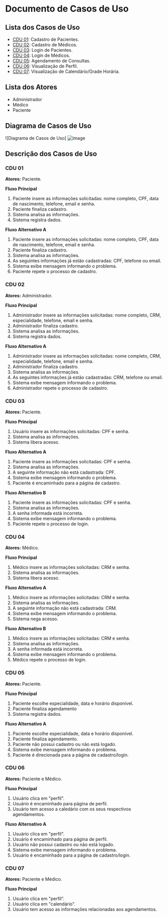 # Documento de Casos de Uso

## Lista dos Casos de Uso

 - [CDU 01](#CDU-01): Cadastro de Pacientes.
 - [CDU 02](#CDU-02): Cadastro de Médicos.
 - [CDU 03](#CDU-03): Login de Pacientes.
 - [CDU 04](#CDU-04): Login de Médicos.
 - [CDU 05](#CDU-05): Agendamento de Consultas.
 - [CDU 06](#CDU-06): Visualização de Perfil.
 - [CDU 07](#CDU-07): Visualização de Calendário/Grade Horária.


## Lista dos Atores

 - Administrador
 - Médico
 - Paciente

## Diagrama de Casos de Uso

![Diagrama de Casos de Uso] ![image](https://user-images.githubusercontent.com/111151433/188337760-b9f28532-6251-436c-a269-7836c725bbf2.png)

## Descrição dos Casos de Uso

### CDU 01

**Atores:** Paciente.

**Fluxo Principal**

1. Paciente insere as informações solicitadas: nome completo, CPF, data de nascimento, telefone, email e senha.
2. Paciente finaliza cadastro.
3. Sistema analisa as informações.
4. Sistema registra dados.

**Fluxo Alternativo A**

1. Paciente insere as informações solicitadas: nome completo, CPF, data de nascimento, telefone, email e senha.
2. Paciente finaliza cadastro.
3. Sistema analisa as informações.
4. As seguintes informações já estão cadastradas: CPF, telefone ou email.
5. Sistema exibe mensagem informando o problema.
6. Paciente repete o processo de cadastro.

### CDU 02

**Atores:** Administrador.

**Fluxo Principal**

1. Administrador insere as informações solicitadas: nome completo, CRM, especialidade, telefone, email e senha.
2. Administrador finaliza cadastro.
3. Sistema analisa as informações.
4. Sistema registra dados.

**Fluxo Alternativo A**

1. Administrador insere as informações solicitadas: nome completo, CRM, especialidade, telefone, email e senha.
2. Administrador finaliza cadastro.
3. Sistema analisa as informações.
4. As seguintes informações já estão cadastradas: CRM, telefone ou email.
5. Sistema exibe mensagem informando o problema.
6. Administrador repete o processo de cadastro.

### CDU 03

**Atores:** Paciente.

**Fluxo Principal**

1. Usuário insere as informações solicitadas: CPF e senha.
2. Sistema analisa as informações.
3. Sistema libera acesso.

**Fluxo Alternativo A**

1. Paciente insere as informações solicitadas: CPF e senha.
2. Sistema analisa as informações.
3. A seguinte informação não está cadastrada: CPF.
4. Sistema exibe mensagem informando o problema.
5. Paciente é encaminhado para a página de cadastro.

**Fluxo Alternativo B**

1. Paciente insere as informações solicitadas: CPF e senha.
2. Sistema analisa as informações.
3. A senha informada está incorreta.
4. Sistema exibe mensagem informando o problema.
5. Paciente repete o processo de login.

### CDU 04

**Atores:** Médico.

**Fluxo Principal**

1. Médico insere as informações solicitadas: CRM e senha.
2. Sistema analisa as informações.
3. Sistema libera acesso.

**Fluxo Alternativo A**

1. Médico insere as informações solicitadas: CRM e senha.
2. Sistema analisa as informações.
3. A seguinte informação não está cadastrada: CRM.
4. Sistema exibe mensagem informando o problema.
5. Sistema nega acesso.

**Fluxo Alternativo B**

1. Médico insere as informações solicitadas: CRM e senha.
2. Sistema analisa as informações.
3. A senha informada está incorreta.
4. Sistema exibe mensagem informando o problema.
5. Médico repete o processo de login.

### CDU 05

**Atores:** Paciente.

**Fluxo Principal**

1. Paciente escolhe especialidade, data e horário disponível.
2. Paciente finaliza agendamento
3. Sistema registra dados.

**Fluxo Alternativo A**

1. Paciente escolhe especialidade, data e horário disponível.
2. Paciente finaliza agendamento.
3. Paciente não possui cadastro ou não está logado.
4. Sistema exibe mensagem informando o problema.
5. Paciente é direcionada para a página de cadastro/login.

### CDU 06

**Atores:** Paciente e Médico.

**Fluxo Principal**

1. Usuário clica em "perfil".
2. Usuário é encaminhado para página de perfil.
3. Usuário tem acesso a caledário com os seus respectivos agendamentos.

**Fluxo Alternativo A**

1. Usuário clica em "perfil".
2. Usuário é encaminhado para página de perfil.
3. Usuário não possui cadastro ou não está logado.
4. Sistema exibe mensagem informando o problema.
5. Usuário é encaminhado para a página de cadastro/login.

### CDU 07

**Atores:** Paciente e Médico.

**Fluxo Principal**

1. Usuário clica em "perfil".
2. Usuário clica em "calendário".
3. Usuário tem acesso as informações relacionadas aos agendamentos.
